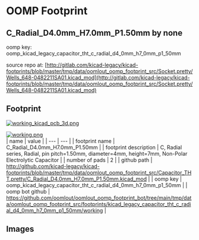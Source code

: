 # OOMP Footprint  
## C_Radial_D4.0mm_H7.0mm_P1.50mm  by none  
  
oomp key: oomp_kicad_legacy_capacitor_tht_c_radial_d4_0mm_h7_0mm_p1_50mm  
  
source repo at: [http://gitlab.com/kicad-legacy/kicad-footprints/blob/master/tmp/data/oomlout_oomp_footprint_src/Socket.pretty/Wells_648-0482211SA01.kicad_mod](http://gitlab.com/kicad-legacy/kicad-footprints/blob/master/tmp/data/oomlout_oomp_footprint_src/Socket.pretty/Wells_648-0482211SA01.kicad_mod)  
## Footprint  
  
[![working_kicad_pcb_3d.png](working_kicad_pcb_3d_600.png)](working_kicad_pcb_3d.png)  
  
[![working.png](working_600.png)](working.png)  
| name | value | 
| --- | --- | 
| footprint name | C_Radial_D4.0mm_H7.0mm_P1.50mm | 
| footprint description | C, Radial series, Radial, pin pitch=1.50mm, diameter=4mm, height=7mm, Non-Polar Electrolytic Capacitor | 
| number of pads | 2 | 
| github path | http://github.com/kicad-legacy/kicad-footprints/blob/master/tmp/data/oomlout_oomp_footprint_src/Capacitor_THT.pretty/C_Radial_D4.0mm_H7.0mm_P1.50mm.kicad_mod | 
| oomp key | oomp_kicad_legacy_capacitor_tht_c_radial_d4_0mm_h7_0mm_p1_50mm | 
| oomp bot github | https://github.com/oomlout/oomlout_oomp_footprint_bot/tree/main/tmp/data/oomlout_oomp_footprint_src/footprints/kicad_legacy_capacitor_tht_c_radial_d4_0mm_h7_0mm_p1_50mm/working | 
## Images  
